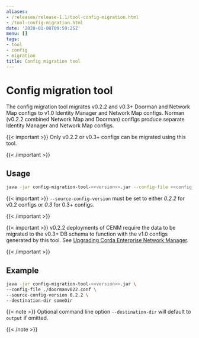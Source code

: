 ```yaml
---
aliases:
- /releases/release-1.1/tool-config-migration.html
- /tool-config-migration.html
date: '2020-01-08T09:59:25Z'
menu: []
tags:
- tool
- config
- migration
title: Config migration tool
---
```



# Config migration tool

The config migration tool migrates v0.2.2 and v0.3+ Doorman and Network Map configs to v1.0 Identity Manager and
Network Map configs. Norman (v0.2.2 combined Network Map and Doorman) configs produce separate Identity Manager and
Network Map configs.


{{< important >}}
Only v0.2.2 or v0.3+ configs can be migrated using this tool.


{{< /important >}}


## Usage

```bash
java -jar config-migration-tool-<<version>>.jar --config-file <<config_file>> [options]
```


{{< important >}}
`--source-config-version` must be set to either *0.2.2* for v0.2 configs or *0.3* for 0.3+ configs.


{{< /important >}}


{{< important >}}
v0.2.2 deployments of CENM require the data to be migrated to the v0.3+ DB schema to function with
the v1.0 configs generated by this tool. See [Upgrading Corda Enterprise Network Manager](upgrade-notes.md).


{{< /important >}}


## Example

```bash
java -jar config-migration-tool-<<version>>.jar \
--config-file ./doormanv022.conf \
--source-config-version 0.2.2 \
--destination-dir someDir
```

{{< note >}}
Optional command line option `--destination-dir` will default to `output` if omitted.

{{< /note >}}
